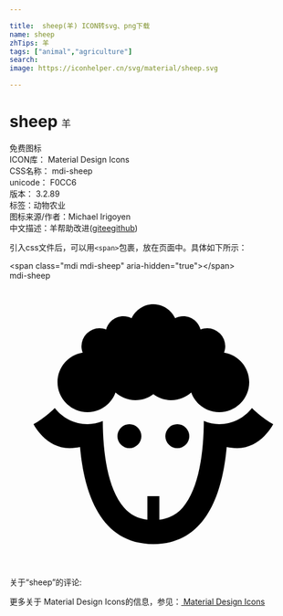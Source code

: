 ```yaml
---

title:  sheep(羊) ICON转svg、png下载
name: sheep
zhTips: 羊
tags: ["animal","agriculture"]
search: 
image: https://iconhelper.cn/svg/material/sheep.svg

---
```


# sheep  <small style="font-size: 60%;font-weight: 100">羊</small>


<div class="detail-page">
<p>
<span><span class="badge-success badge">免费图标</span> </span>
<br/>
<span>
ICON库：
<span class="badge-secondary badge">Material Design Icons</span> 
</span>
<br/>
<span>
CSS名称：
<span class="badge-secondary badge">mdi-sheep</span> 
</span>
<br/>
<span>
unicode：
<span class="badge-secondary badge">F0CC6</span> 
<copy-btn content='F0CC6' btn-title=""></copy-btn>
<copy-btn :content='String.fromCodePoint(parseInt("F0CC6", 16))' btn-title="复制U"></copy-btn>
</span>
<br/>
<span>
版本：
<span class="badge-secondary badge">3.2.89</span> 
</span><br/><span>标签：<span class="badge-light badge"><router-link to="/tags/animal.html">动物</router-link></span><span class="badge-light badge"><router-link to="/tags/agriculture.html">农业</router-link></span></span>
<br/>
<span>图标来源/作者：<span class="badge-light badge">Michael Irigoyen</span></span> 
<br/>
<span class="zh-detail">中文描述：<span class="badge-primary badge">羊</span><span class="help-link"><span>帮助改进</span>(<a href="https://gitee.com/liuwave/icon-helper/edit/master/json/material/sheep.json" target="_blank" rel="noopener noreferrer">gitee</a><a href="https://github.com/liuwave/icon-helper/edit/master/json/material/sheep.json" target="_blank" rel="noopener noreferrer">github</a></span>)</span><br/>
</p>
</div>
<div class="alert alert-dark">
  <i class="mdi mdi-sheep mdi-48px"></i>
  <i class="mdi mdi-sheep mdi-36px"></i>
  <i class="mdi mdi-sheep mdi-24px"></i>
  <i class="mdi mdi-sheep mdi-18px"></i>
</div>
<div>
  <p>引入css文件后，可以用<code>&lt;span&gt;</code>包裹，放在页面中。具体如下所示：    
  </p>
  <div class="alert alert-primary" style="font-size: 14px">
    &lt;span class="mdi mdi-sheep" aria-hidden="true"&gt;&lt;/span&gt;
    <copy-btn content='<span class="mdi mdi-sheep" aria-hidden="true"></span>'></copy-btn>
  </div>
  <div class="alert alert-secondary">
    <i class="mdi mdi-sheep"
    style="font-size: 24px"
    aria-hidden="true"></i> mdi-sheep
    <copy-btn content="mdi-sheep" btn-title="复制图标名称"></copy-btn>
  </div>
</div>
<div id="svg" class="svg-wrap">
<svg xmlns="http://www.w3.org/2000/svg" viewBox="0 0 24 24"><path d="M20,8.5A2.5,2.5 0 0,1 17.5,11C16.42,11 15.5,10.31 15.16,9.36C14.72,9.75 14.14,10 13.5,10C12.94,10 12.42,9.81 12,9.5C11.58,9.81 11.07,10 10.5,10C9.86,10 9.28,9.75 8.84,9.36C8.5,10.31 7.58,11 6.5,11A2.5,2.5 0 0,1 4,8.5C4,7.26 4.91,6.23 6.1,6.04C6.04,5.87 6,5.69 6,5.5A1.5,1.5 0 0,1 7.5,4C7.7,4 7.89,4.04 8.06,4.11C8.23,3.47 8.81,3 9.5,3C9.75,3 10,3.07 10.18,3.17C10.5,2.5 11.19,2 12,2C12.81,2 13.5,2.5 13.82,3.17C14,3.07 14.25,3 14.5,3C15.19,3 15.77,3.47 15.94,4.11C16.11,4.04 16.3,4 16.5,4A1.5,1.5 0 0,1 18,5.5C18,5.69 17.96,5.87 17.9,6.04C19.09,6.23 20,7.26 20,8.5M10,12A1,1 0 0,0 9,13A1,1 0 0,0 10,14A1,1 0 0,0 11,13A1,1 0 0,0 10,12M14,12A1,1 0 0,0 13,13A1,1 0 0,0 14,14A1,1 0 0,0 15,13A1,1 0 0,0 14,12M20.23,10.66C19.59,11.47 18.61,12 17.5,12C17.05,12 16.62,11.9 16.21,11.73C16.2,14.28 15.83,17.36 14.45,18.95C13.93,19.54 13.3,19.86 12.5,19.96V18H11.5V19.96C10.7,19.86 10.07,19.55 9.55,18.95C8.16,17.35 7.79,14.29 7.78,11.74C7.38,11.9 6.95,12 6.5,12C5.39,12 4.41,11.47 3.77,10.66C2.88,11.55 2,12 2,12C2,12 3,14 5,14C5.36,14 5.64,13.96 5.88,13.91C6.22,17.73 7.58,22 12,22C16.42,22 17.78,17.73 18.12,13.91C18.36,13.96 18.64,14 19,14C21,14 22,12 22,12C22,12 21.12,11.55 20.23,10.66Z" /></svg>
</div>
<detail full-name='mdi-sheep'></detail>
<div>
<p>关于“sheep”的评论:</p>
</div>
<Vssue title="关于“sheep”的评论" ></Vssue>    
<div><p>更多关于 Material Design Icons的信息，参见：<a target="_blank" href="https://iconhelper.cn/material.html"> Material Design Icons</a>
</p></div>
